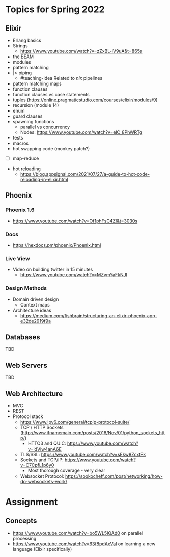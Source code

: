 # Topics for Spring 2022
## Elixir
- Erlang basics
- Strings
	- https://www.youtube.com/watch?v=zZxBL-lV9uA&t=865s
- the BEAM
- modules
- pattern matching
- |> piping
	- #teaching-idea Related to *nix* pipelines
- pattern matching maps
- function clauses
- function clauses vs case statements
- tuples (https://online.pragmaticstudio.com/courses/elixir/modules/9)
- recursion (module 14)
- enum
- guard clauses
- spawning functions
	- parallel vs concurrency
	- Nodes: https://www.youtube.com/watch?v=elC_8PhWRTg
- tests
- macros
- hot swapping code (monkey patch?)
- [ ] map-reduce
- hot reloading
	- https://blog.appsignal.com/2021/07/27/a-guide-to-hot-code-reloading-in-elixir.html

## Phoenix
### Phoenix 1.6
- https://www.youtube.com/watch?v=Of1phFsC4ZI&t=3030s
### Docs
- https://hexdocs.pm/phoenix/Phoenix.html
### Live View
- Video on building twitter in 15 minutes
	- https://www.youtube.com/watch?v=MZvmYaFkNJI
### Design Methods
- Domain driven design
	- Context maps
- Architecture ideas
	- https://medium.com/fishbrain/structuring-an-elixir-phoenix-app-e32de2919f9a

## Databases
TBD
## Web Servers
TBD

## Web Architecture
- MVC
- REST
- Protocol stack
	- https://www.ipv6.com/general/tcpip-protocol-suite/
	- TCP / HTTP Sockets (http://www.ifnamemain.com/posts/2016/Nov/01/python_sockets_http/)
		- HTTO3 and QUIC: https://www.youtube.com/watch?v=idViw4anA6E
	- TLS/SSL: https://www.youtube.com/watch?v=sEkw8ZcxtFk
	- Sockets and TCP/IP: https://www.youtube.com/watch?v=C7CpfL1p6y0
		- Most thorough coverage - very clear
	- Websocket Protocol: https://sookocheff.com/post/networking/how-do-websockets-work/

# Assignment
## Concepts
- https://www.youtube.com/watch?v=bo5WL5IQAd0 on parallel processing
-  https://www.youtube.com/watch?v=63f8pdAxVaI on learning a new language (Elixir specifically)





